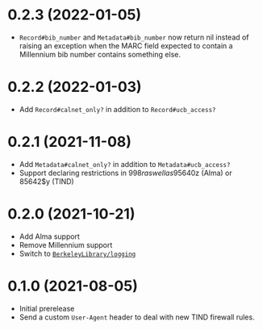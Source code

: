 # 0.2.3 (2022-01-05)

- `Record#bib_number` and `Metadata#bib_number` now return nil instead of raising an
  exception when the MARC field expected to contain a Millennium bib number contains
  something else.

# 0.2.2 (2022-01-03)

- Add `Record#calnet_only?` in addition to `Record#ucb_access?`

# 0.2.1 (2021-11-08)

- Add `Metadata#calnet_only?` in addition to `Metadata#ucb_access?`
- Support declaring restrictions in 998$r as well as 95640$z (Alma) or 85642$y (TIND)

# 0.2.0 (2021-10-21)

- Add Alma support
- Remove Millennium support
- Switch to [`BerkeleyLibrary/logging`](https://github.com/BerkeleyLibrary/logging)

# 0.1.0 (2021-08-05)

- Initial prerelease
- Send a custom `User-Agent` header to deal with new TIND firewall rules.
